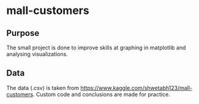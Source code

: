 # mall-customers
## Purpose
The small project is done to improve skills at graphing in matplotlib and analysing visualizations.
## Data
The data (.csv) is taken from https://www.kaggle.com/shwetabh123/mall-customers. Custom code and conclusions are made for practice.
